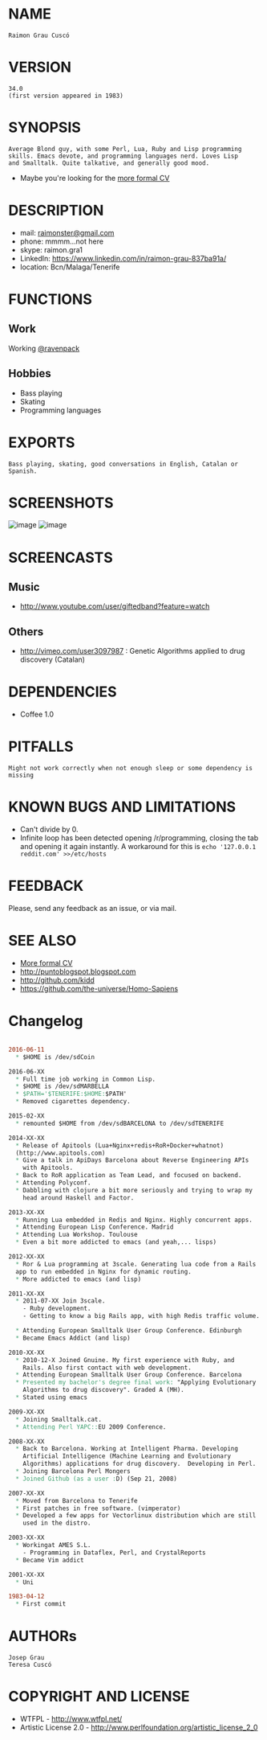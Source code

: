 # NAME

	Raimon Grau Cuscó

# VERSION

	34.0
	(first version appeared in 1983)

# SYNOPSIS

	Average Blond guy, with some Perl, Lua, Ruby and Lisp programming
    skills. Emacs devote, and programming languages nerd. Loves Lisp
    and Smalltalk. Quite talkative, and generally good mood.

- Maybe you're looking for the
  [more formal CV](https://github.com/kidd/Me/raw/master/cv/raimon_grau_cv.pdf)

# DESCRIPTION

- mail: raimonster@gmail.com
- phone: mmmm...not here
- skype: raimon.gra1
- LinkedIn: https://www.linkedin.com/in/raimon-grau-837ba91a/
- location: Bcn/Malaga/Tenerife

# FUNCTIONS

## Work

Working [@ravenpack](http://www.ravenpack.com)

## Hobbies

- Bass playing
- Skating
- Programming languages

# EXPORTS

    Bass playing, skating, good conversations in English, Catalan or
    Spanish.

# SCREENSHOTS

![image](misc/sonar_music_hack_ray.jpg)
![image](misc/rai-michal-apidaysbcn.jpg)

# SCREENCASTS

## Music
- http://www.youtube.com/user/giftedband?feature=watch

## Others
- http://vimeo.com/user3097987 : Genetic Algorithms applied to drug
  discovery (Catalan)

# DEPENDENCIES

- Coffee 1.0

# PITFALLS
	Might not work correctly when not enough sleep or some dependency is missing

# KNOWN BUGS AND LIMITATIONS

- Can't divide by 0.
- Infinite loop has been detected opening /r/programming, closing
the tab and opening it again instantly. A workaround for this is
`echo '127.0.0.1 reddit.com' >>/etc/hosts`



# FEEDBACK

Please, send any feedback as an issue, or via mail.

# SEE ALSO

- [More formal CV](https://github.com/kidd/Me/raw/master/cv/raimon_grau_cv.pdf)
- http://puntoblogspot.blogspot.com
- http://github.com/kidd
- https://github.com/the-universe/Homo-Sapiens

# Changelog

```ChangeLog

2016-06-11
  * $HOME is /dev/sdCoin

2016-06-XX
  * Full time job working in Common Lisp.
  * $HOME is /dev/sdMARBELLA
  * $PATH='$TENERIFE:$HOME:$PATH'
  * Removed cigarettes dependency.

2015-02-XX
  * remounted $HOME from /dev/sdBARCELONA to /dev/sdTENERIFE

2014-XX-XX
  * Release of Apitools (Lua+Nginx+redis+RoR+Docker+whatnot)
  (http://www.apitools.com)
  * Give a talk in ApiDays Barcelona about Reverse Engineering APIs
    with Apitools.
  * Back to RoR application as Team Lead, and focused on backend.
  * Attending Polyconf.
  * Dabbling with clojure a bit more seriously and trying to wrap my
    head around Haskell and Factor.

2013-XX-XX
  * Running Lua embedded in Redis and Nginx. Highly concurrent apps.
  * Attending European Lisp Conference. Madrid
  * Attending Lua Workshop. Toulouse
  * Even a bit more addicted to emacs (and yeah,... lisps)

2012-XX-XX
  * Ror & Lua programming at 3scale. Generating lua code from a Rails
  app to run embedded in Nginx for dynamic routing.
  * More addicted to emacs (and lisp)

2011-XX-XX
  * 2011-07-XX Join 3scale.
    - Ruby development.
    - Getting to know a big Rails app, with high Redis traffic volume.

  * Attending European Smalltalk User Group Conference. Edinburgh
  * Became Emacs Addict (and lisp)

2010-XX-XX
  * 2010-12-X Joined Gnuine. My first experience with Ruby, and
    Rails. Also first contact with web development.
  * Attending European Smalltalk User Group Conference. Barcelona
  * Presented my bachelor's degree final work: "Applying Evolutionary
    Algorithms to drug discovery". Graded A (MH).
  * Stated using emacs

2009-XX-XX
  * Joining Smalltalk.cat.
  * Attending Perl YAPC::EU 2009 Conference.

2008-XX-XX
  * Back to Barcelona. Working at Intelligent Pharma. Developing
    Artificial Intelligence (Machine Learning and Evolutionary
    Algorithms) applications for drug discovery.  Developing in Perl.
  * Joining Barcelona Perl Mongers
  * Joined Github (as a user :D) (Sep 21, 2008)

2007-XX-XX
  * Moved from Barcelona to Tenerife
  * First patches in free software. (vimperator)
  * Developed a few apps for Vectorlinux distribution which are still
    used in the distro.

2003-XX-XX
  * Workingat AMES S.L.
    - Programming in Dataflex, Perl, and CrystalReports
  * Became Vim addict

2001-XX-XX
  * Uni

1983-04-12
  * First commit
```

# AUTHORs
	Josep Grau
	Teresa Cuscó

# COPYRIGHT AND LICENSE

- WTFPL - http://www.wtfpl.net/
- Artistic License 2.0 - http://www.perlfoundation.org/artistic_license_2_0
